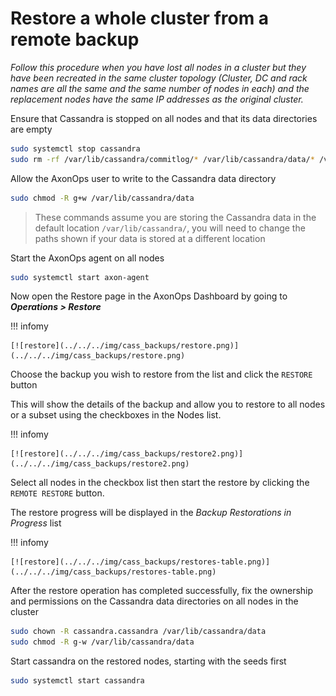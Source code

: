 # Restore a whole cluster from a remote backup

*Follow this procedure when you have lost all nodes in a cluster but they have been recreated in the same cluster 
topology (Cluster, DC and rack names are all the same and the same number of nodes in each) and the replacement
nodes have the same IP addresses as the original cluster.*

Ensure that Cassandra is stopped on all nodes and that its data directories are empty

```bash
sudo systemctl stop cassandra
sudo rm -rf /var/lib/cassandra/commitlog/* /var/lib/cassandra/data/* /var/lib/cassandra/hints/* /var/lib/cassandra/saved_caches/*
```

Allow the AxonOps user to write to the Cassandra data directory
```bash
sudo chmod -R g+w /var/lib/cassandra/data
```

> These commands assume you are storing the Cassandra data in the default location `/var/lib/cassandra/`, you will
> need to change the paths shown if your data is stored at a different location

Start the AxonOps agent on all nodes
```bash
sudo systemctl start axon-agent
```

Now open the Restore page in the AxonOps Dashboard by going to ***Operations > Restore***

!!! infomy

    [![restore](../../../img/cass_backups/restore.png)](../../../img/cass_backups/restore.png)

Choose the backup you wish to restore from the list and click the `RESTORE` button

This will show the details of the backup and allow you to restore to all nodes or a subset using the checkboxes in the Nodes list.

!!! infomy

    [![restore](../../../img/cass_backups/restore2.png)](../../../img/cass_backups/restore2.png)

Select all nodes in the checkbox list then start the restore by clicking the `REMOTE RESTORE` button.

The restore progress will be displayed in the *Backup Restorations in Progress* list

!!! infomy

    [![restore](../../../img/cass_backups/restores-table.png)](../../../img/cass_backups/restores-table.png)

After the restore operation has completed successfully, fix the ownership and permissions on the Cassandra data 
directories on all nodes in the cluster
```bash
sudo chown -R cassandra.cassandra /var/lib/cassandra/data
sudo chmod -R g-w /var/lib/cassandra/data
```

Start cassandra on the restored nodes, starting with the seeds first
```bash
sudo systemctl start cassandra
```

